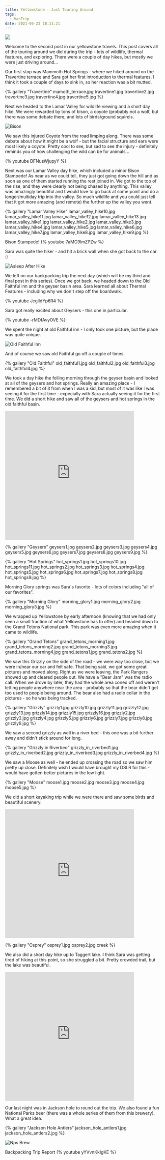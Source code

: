 ```yaml
---
title: Yellowstone - Just Touring Around
tags:
  - VanTrip
date: 2021-06-23 18:31:21
---
```


![ ](travertine3.jpg)

Welcome to the second post in our yellowstone travels. This post covers all of the touring around we did during the trip - lots of wildlife, thermal features, and exploring. There were a couple of day hikes, but mostly we were just driving around...

Our first stop was Mammoth Hot Springs - where we hiked around on the Travertine terrace and Sara got her first introduction to thermal features. I think it took a couple of days to sink in, so her reaction was a bit mutted.

{% gallery "Travertine"
  mamoth_terrace.jpg
  travertine1.jpg
  travertine2.jpg
  travertine3.jpg
  travertine4.jpg
  travertine5.jpg
%}

Next we headed to the Lamar Valley for wildlife viewing and a short day hike. We were rewarded by tons of bison, a coyote (probably not a wolf, but there was some debate there, and lots of birds/ground squirels.



![Bison](Bison.jpg)

We saw this injured Coyote from the road limping along. There was some debate about how it might be a wolf - but the facial structure and ears were most likely a coyote. Pretty cool to see, but sad to see the injury - definitely reminds you of how challenging the wild can be for animals...

{% youtube DFNusWjupyY %}

Next was our Lamar Valley day hike, which included a minor Bison Stampede! As near as we could tell, they just got going down the hill and as soon as one of them started running the rest joined in. We got to the top of the rise, and they were clearly not being chased by anything. This valley was amazingly beautiful and I would love to go back at some point and do a longer/multiday trip into the valley. So much wildlife and you could just tell that it got more amazing (and remote) the further up the valley you went.

{% gallery "Lamar Valley Hike"
  lamar_valley_hike10.jpg
  lamar_valley_hike11.jpg
  lamar_valley_hike12.jpg
  lamar_valley_hike13.jpg
  lamar_valley_hike1.jpg
  lamar_valley_hike2.jpg
  lamar_valley_hike3.jpg
  lamar_valley_hike4.jpg
  lamar_valley_hike5.jpg
  lamar_valley_hike6.jpg
  lamar_valley_hike7.jpg
  lamar_valley_hike8.jpg
  lamar_valley_hike9.jpg
%}

Bison Stampede!
{% youtube 7aMG9ImZPZw %}

Sara was quite the hiker - and hit a brick wall when she got back to the car. :)

![Asleep After Hike](asleep_after_hike.jpg)

We left on our backpacking trip the next day (which will be my third and final post in this series). Once we got back, we headed down to the Old Faithful inn and the geyser basin area. Sara learned all about Thermal Features - including why we don't step off the boardwalk.

{% youtube JcglldYp6R4 %}

Sara got really excited about Geysers - this one in particular.

{% youtube -rMDfAvyOVE %}

We spent the night at old Faithful inn - I only took one picture, but the place was quite unique.

![Old Faithful Inn](old_faithful_inn.jpg)

And of course we saw old Faithful go off a couple of times.

{% gallery "Old Faithful"
  old_faithful1.jpg
  old_faithful2.jpg
  old_faithful3.jpg
  old_faithful4.jpg
%}

We took a day hike the folling morning through the geyser basin and looked at all of the geysers and hot springs. Really an amazing place - I remembered a bit of it from when I was a kid, but most of it was like I was seeing it for the first time - expecially with Sara actually seeing it for the first time. We did a short hike and saw all of the geysers and hot springs in the old faithful basin.

<iframe src='https://www.gaiagps.com/public/VVvgDU9hWvMGKGMnP8zUPI1K?embed=True' style='border:none; overflow-y: hidden; background-color:white; min-width: 320px; max-width:420px; width:100%; height: 420px;' scrolling='no' seamless='seamless'></iframe>

{% gallery "Geysers"
  geysers1.jpg
  geysers2.jpg
  geysers3.jpg
  geysers4.jpg
  geysers5.jpg
  geysers6.jpg
  geysers7.jpg
  geysers8.jpg
  geysers9.jpg
%}

{% gallery "Hot Springs"
  hot_springs1.jpg
  hot_springs10.jpg
  hot_springs11.jpg
  hot_springs2.jpg
  hot_springs3.jpg
  hot_springs4.jpg
  hot_springs5.jpg
  hot_springs6.jpg
  hot_springs7.jpg
  hot_springs8.jpg
  hot_springs9.jpg
%}

Morning Glory springs was Sara's favorite - lots of colors including "all of our favorites".

{% gallery "Morning Glory"
  morning_glory1.jpg
  morning_glory2.jpg
  morning_glory3.jpg
%}

We wrapped up Yellowstone by early afternoon (knowing that we had only seen a small fraction of what Yellowstone has to offer) and headed down to the Grand Tetons National park. This park was even more amazing when it came to wildlife.

{% gallery "Grand Tetons"
  grand_tetons_morning1.jpg
  grand_tetons_morning2.jpg
  grand_tetons_morning3.jpg
  grand_tetons_morning4.jpg
  grand_tetons1.jpg
  grand_tetons2.jpg
%}

We saw this Grizzly on the side of the road - we were way too close, but we were in/near our car and felt safe. That being said, we got some great pictures and moved along. Right as we were leaving, the Park Rangers showed up and cleared people out. We have a "Bear Jam" was the radio call. When we drove by later, they had the whole area coned off and weren't letting people anywhere near the area - probably so that the bear didn't get too used to people being around. The bear also had a radio collar in the pictures - so he was being tracked.

{% gallery "Grizzly"
  grizzly1.jpg
  grizzly10.jpg
  grizzly11.jpg
  grizzly12.jpg
  grizzly13.jpg
  grizzly14.jpg
  grizzly15.jpg
  grizzly16.jpg
  grizzly2.jpg
  grizzly3.jpg
  grizzly4.jpg
  grizzly5.jpg
  grizzly6.jpg
  grizzly7.jpg
  grizzly8.jpg
  grizzly9.jpg
%}

We saw a second grizzly as well in a river bed - this one was a bit further away and didn't stick around for long.

{% gallery "Grizzly in Riverbed"
  grizzly_in_riverbed1.jpg
  grizzly_in_riverbed2.jpg
  grizzly_in_riverbed3.jpg
  grizzly_in_riverbed4.jpg
%}

We saw a Moose as well - he ended up crossing the road so we saw him pretty up close. Definitely wish I would have brought my DSLR for this - would have gotten better pictures in the low light.

{% gallery "Moose"
  moose1.jpg
  moose2.jpg
  moose3.jpg
  moose4.jpg
  moose5.jpg
%}

We did a short kayaking trip while we were there and saw some birds and beautiful scenery.

<iframe src='https://www.gaiagps.com/public/s1FvNJIF41Snb1zyqpgs1Emz?embed=True' style='border:none; overflow-y: hidden; background-color:white; min-width: 320px; max-width:420px; width:100%; height: 420px;' scrolling='no' seamless='seamless'></iframe>

{% gallery "Osprey"
  osprey1.jpg
  osprey2.jpg
  creek
%}

We also did a short day hike up to Taggert lake. I think Sara was getting tired of hiking at this point, so she struggled a bit. Pretty crowded trail, but the lake was beautiful.

<iframe src='https://www.gaiagps.com/public/V2dphfucO6ainxtMR03onoW2?embed=True' style='border:none; overflow-y: hidden; background-color:white; min-width: 320px; max-width:420px; width:100%; height: 420px;' scrolling='no' seamless='seamless'></iframe>

Our last night was in Jackson hole to round out the trip. We also found a fun National Parks beer (there was a whole series of them from this brewery). What a great idea.

{% gallery "Jackson Hole Antlers"
  jackson_hole_antlers1.jpg
  jackson_hole_antlers2.jpg
%}

![Nps Brew](nps_brew.jpg)


Backpacking Trip Report
{% youtube yYVvnKkIgKE %}
